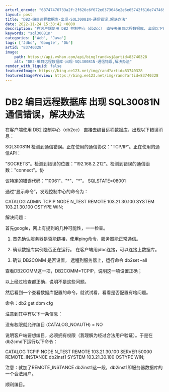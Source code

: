 ```yaml
---
arturl_encode: "68747470733a2f:2f626c6f672e6373646e2e6e65742f616e7474695f6b696e67:2f61727469636c652f64657461696c732f3833373430333238"
layout: post
title: "DB2-编目远程数据库-出现-SQL30081N-通信错误,解决办法"
date: 2022-11-24 15:38:42 +0800
description: "在客户端使用 DB2 控制中心（db2cc） 直接去编目远程数据库，出现以下错误消息：SQL3008"
keywords: "sql30081n"
categories: ['Web', 'Java']
tags: ['Jdbc', 'Google', 'Db']
artid: "83740328"
image:
    path: https://api.vvhan.com/api/bing?rand=sj&artid=83740328
    alt: "DB2-编目远程数据库-出现-SQL30081N-通信错误,解决办法"
render_with_liquid: false
featuredImage: https://bing.ee123.net/img/rand?artid=83740328
featuredImagePreview: https://bing.ee123.net/img/rand?artid=83740328
---
```


# DB2 编目远程数据库 出现 SQL30081N 通信错误，解决办法

在客户端使用 DB2 控制中心（db2cc） 直接去编目远程数据库，出现以下错误消息：
  
SQL30081N 检测到通信错误。正在使用的通信协议："TCP/IP"。正在使用的通信API：
  
"SOCKETS"。检测到错误的位置："192.168.2.212"。检测到错误的通信函数："connect"。协
  
议特定的错误代码："10061"、"\*"、"\*"。 SQLSTATE=08001
  
  
通过“显示命令”，发现控制中心的命令为：
  
CATALOG ADMIN TCPIP NODE N\_TEST REMOTE 103.21.30.100 SYSTEM 103.21.30.100 OSTYPE WIN;
  
解决问题：
  
首先google，网上有提到的几种可能性，一一检查。
  
1. 首先确认服务器是否能链接，使用ping命令，服务器能正常通信。
  
2. 确认数据库实例是否正在运行。 在客户端用jdbc连接，可以连接上数据库。
  
3. 确认 DB2COMM 是否设置， 远程到服务器上，运行命令 db2set –all
  
查看DB2COMM这一项，DB2COMM=TCPIP，说明这一项设置正确；
  
以上经过检查都正确，说明不是这些问题。
  
  
然后看到一个查看数据库配置的命令，就试试看，看看是否配置有啥问题。
  
命令：db2 get dbm cfg
  
  
注意到其中有以下一条信息：
  
没有权限就允许编目 (CATALOG\_NOAUTH) = NO
  
  
说明客户端要想编目，必须拥有权限（我理解为经过合法用户验证）。于是在db2cmd下运行以下命令：
  
CATALOG TCPIP NODE N\_TEST REMOTE 103.21.30.100 SERVER 50000 REMOTE\_INSTANCE db2inst1 SYSTEM 103.21.30.100 OSTYPE WIN;
  
注意：就加了REMOTE\_INSTANCE db2inst1这一段，db2inst1即服务器数据库的一个合法用户。
  
  
顺利编目。